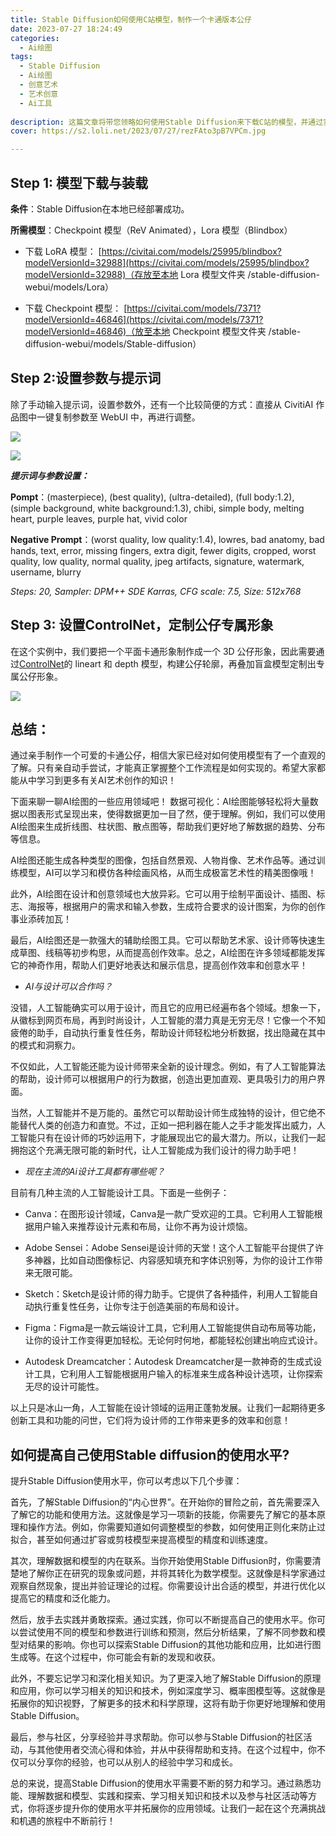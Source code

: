 ```yaml
---
title: Stable Diffusion如何使用C站模型，制作一个卡通版本公仔
date: 2023-07-27 18:24:49
categories:
  - Ai绘图
tags:
  - Stable Diffusion
  - Ai绘图
  - 创意艺术
  - 艺术创意
  - Ai工具
  
description: 这篇文章将带您领略如何使用Stable Diffusion来下载C站的模型，并通过实际创作一个可爱的卡通公仔来将AIGC的整个创作流程具体化。
cover: https://s2.loli.net/2023/07/27/rezFAto3pB7VPCm.jpg

---
```


## Step 1: 模型下载与装载

**条件**：Stable Diffusion在本地已经部署成功。

**所需模型**：Checkpoint 模型（ReV Animated），Lora 模型（Blindbox）

- 下载 LoRA 模型： [https://civitai.com/models/25995/blindbox?modelVersionId=32988](https://civitai.com/models/25995/blindbox?modelVersionId=32988)（存放至本地 Lora 模型文件夹 /stable-diffusion-webui/models/Lora）

- 下载 Checkpoint 模型： [https://civitai.com/models/7371?modelVersionId=46846](https://civitai.com/models/7371?modelVersionId=46846)（放至本地 Checkpoint 模型文件夹 /stable-diffusion-webui/models/Stable-diffusion）

## Step 2:设置参数与提示词

除了手动输入提示词，设置参数外，还有一个比较简便的方式：直接从 CivitiAI 作品图中一键复制参数至 WebUI 中，再进行调整。

![](https://s2.loli.net/2023/07/27/py2MabrNl37KRSV.jpg)

![](https://s2.loli.net/2023/07/27/WXaoYDLrkqfedNO.jpg)

***提示词与参数设置：***

**Pompt**：(masterpiece), (best quality), (ultra-detailed), (full body:1.2), (simple background, white background:1.3), chibi, simple body, melting heart, purple leaves, purple hat, vivid color

**Negative Prompt**：(worst quality, low quality:1.4), lowres, bad anatomy, bad hands, text, error, missing fingers, extra digit, fewer digits, cropped, worst quality, low quality, normal quality, jpeg artifacts, signature, watermark, username, blurry

*Steps: 20, Sampler: DPM++ SDE Karras, CFG scale: 7.5, Size: 512x768*

## Step 3: 设置ControlNet，定制公仔专属形象

在这个实例中，我们要把一个平面卡通形象制作成一个 3D 公仔形象，因此需要通过[ControlNet](https://stablediffusionweb.com/ControlNet)的 lineart 和 depth 模型，构建公仔轮廓，再叠加盲盒模型定制出专属公仔形象。

![](https://s2.loli.net/2023/07/27/rezFAto3pB7VPCm.jpg)

## 总结：

通过亲手制作一个可爱的卡通公仔，相信大家已经对如何使用模型有了一个直观的了解。只有亲自动手尝试，才能真正掌握整个工作流程是如何实现的。希望大家都能从中学习到更多有关AI艺术创作的知识！

下面来聊一聊AI绘图的一些应用领域吧！
数据可视化：AI绘图能够轻松将大量数据以图表形式呈现出来，使得数据更加一目了然，便于理解。例如，我们可以使用AI绘图来生成折线图、柱状图、散点图等，帮助我们更好地了解数据的趋势、分布等信息。

AI绘图还能生成各种类型的图像，包括自然景观、人物肖像、艺术作品等。通过训练模型，AI可以学习和模仿各种绘画风格，从而生成极富艺术性的精美图像哦！

此外，AI绘图在设计和创意领域也大放异彩。它可以用于绘制平面设计、插图、标志、海报等，根据用户的需求和输入参数，生成符合要求的设计图案，为你的创作事业添砖加瓦！

最后，AI绘图还是一款强大的辅助绘图工具。它可以帮助艺术家、设计师等快速生成草图、线稿等初步构思，从而提高创作效率。总之，AI绘图在许多领域都能发挥它的神奇作用，帮助人们更好地表达和展示信息，提高创作效率和创意水平！

- *AI与设计可以合作吗？*

没错，人工智能确实可以用于设计，而且它的应用已经遍布各个领域。想象一下，从徽标到网页布局，再到时尚设计，人工智能的潜力真是无穷无尽！它像一个不知疲倦的助手，自动执行重复性任务，帮助设计师轻松地分析数据，找出隐藏在其中的模式和洞察力。

不仅如此，人工智能还能为设计师带来全新的设计理念。例如，有了人工智能算法的帮助，设计师可以根据用户的行为数据，创造出更加直观、更具吸引力的用户界面。

当然，人工智能并不是万能的。虽然它可以帮助设计师生成独特的设计，但它绝不能替代人类的创造力和直觉。不过，正如一把利器在能人之手才能发挥出威力，人工智能只有在设计师的巧妙运用下，才能展现出它的最大潜力。所以，让我们一起拥抱这个充满无限可能的新时代，让人工智能成为我们设计的得力助手吧！

- *现在主流的Ai设计工具都有哪些呢？*

目前有几种主流的人工智能设计工具。下面是一些例子：

- Canva：在图形设计领域，Canva是一款广受欢迎的工具。它利用人工智能根据用户输入来推荐设计元素和布局，让你不再为设计烦恼。

- Adobe Sensei：Adobe Sensei是设计师的天堂！这个人工智能平台提供了许多神器，比如自动图像标记、内容感知填充和字体识别等，为你的设计工作带来无限可能。

- Sketch：Sketch是设计师的得力助手。它提供了各种插件，利用人工智能自动执行重复性任务，让你专注于创造美丽的布局和设计。

- Figma：Figma是一款云端设计工具，它利用人工智能提供自动布局等功能，让你的设计工作变得更加轻松。无论何时何地，都能轻松创建出响应式设计。

- Autodesk Dreamcatcher：Autodesk Dreamcatcher是一款神奇的生成式设计工具，它利用人工智能根据用户输入的标准来生成各种设计选项，让你探索无尽的设计可能性。

以上只是冰山一角，人工智能在设计领域的运用正蓬勃发展。让我们一起期待更多创新工具和功能的问世，它们将为设计师的工作带来更多的效率和创意！

## 如何提高自己使用Stable diffusion的使用水平?

提升Stable Diffusion使用水平，你可以考虑以下几个步骤：

首先，了解Stable Diffusion的“内心世界”。在开始你的冒险之前，首先需要深入了解它的功能和使用方法。这就像是学习一项新的技能，你需要先了解它的基本原理和操作方法。例如，你需要知道如何调整模型的参数，如何使用正则化来防止过拟合，甚至如何通过扩容或剪枝模型来提高模型的精度和训练速度。

其次，理解数据和模型的内在联系。当你开始使用Stable Diffusion时，你需要清楚地了解你正在研究的现象或问题，并将其转化为数学模型。这就像是科学家通过观察自然现象，提出并验证理论的过程。你需要设计出合适的模型，并进行优化以提高它的精度和泛化能力。

然后，放手去实践并勇敢探索。通过实践，你可以不断提高自己的使用水平。你可以尝试使用不同的模型和参数进行训练和预测，然后分析结果，了解不同参数和模型对结果的影响。你也可以探索Stable Diffusion的其他功能和应用，比如进行图生成等。在这个过程中，你可能会有新的发现和收获。

此外，不要忘记学习和深化相关知识。为了更深入地了解Stable Diffusion的原理和应用，你可以学习相关的知识和技术，例如深度学习、概率图模型等。这就像是拓展你的知识视野，了解更多的技术和科学原理，这将有助于你更好地理解和使用Stable Diffusion。

最后，参与社区，分享经验并寻求帮助。你可以参与Stable Diffusion的社区活动，与其他使用者交流心得和体验，并从中获得帮助和支持。在这个过程中，你不仅可以分享你的经验，也可以从别人的经验中学习和成长。

总的来说，提高Stable Diffusion的使用水平需要不断的努力和学习。通过熟悉功能、理解数据和模型、实践和探索、学习相关知识和技术以及参与社区活动等方式，你将逐步提升你的使用水平并拓展你的应用领域。让我们一起在这个充满挑战和机遇的旅程中不断前行！



